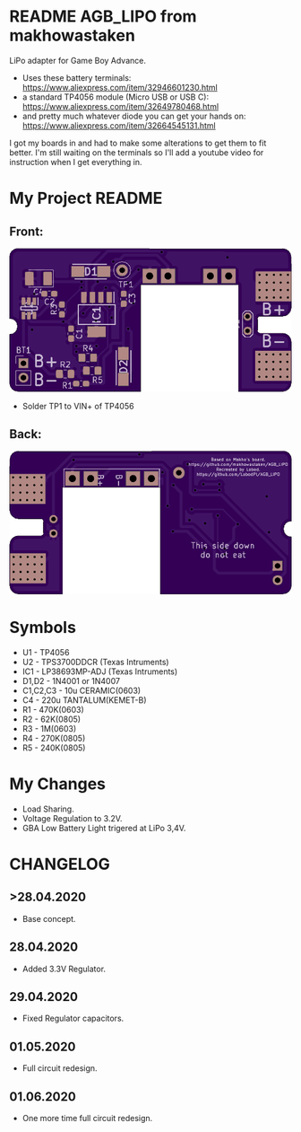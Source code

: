 # README AGB_LIPO from makhowastaken

LiPo adapter for Game Boy Advance.

* Uses these battery terminals: https://www.aliexpress.com/item/32946601230.html
* a standard TP4056 module (Micro USB or USB C): https://www.aliexpress.com/item/32649780468.html
* and pretty much whatever diode you can get your hands on: https://www.aliexpress.com/item/32664545131.html

I got my boards in and had to make some alterations to get them to fit better. I'm still waiting on the terminals so I'll add a youtube video for instruction when I get everything in.
# My Project README
## Front:
![front](front.png)

* Solder TP1 to VIN+ of TP4056
## Back:
![back](back.png)

# Symbols
* U1 - TP4056
* U2 - TPS3700DDCR (Texas Intruments)
* IC1 - LP38693MP-ADJ (Texas Intruments)
* D1,D2 - 1N4001 or 1N4007
* C1,C2,C3 - 10u CERAMIC(0603)
* C4 - 220u TANTALUM(KEMET-B)
* R1 - 470K(0603)
* R2 - 62K(0805)
* R3 - 1M(0603)
* R4 - 270K(0805)
* R5 - 240K(0805)

# My Changes

* Load Sharing.
* Voltage Regulation to 3.2V.
* GBA Low Battery Light trigered at LiPo 3,4V.


# CHANGELOG
## >28.04.2020
* Base concept.

## 28.04.2020
* Added 3.3V Regulator.

## 29.04.2020
* Fixed Regulator capacitors.

## 01.05.2020
* Full circuit redesign.

## 01.06.2020
* One more time full circuit redesign.
